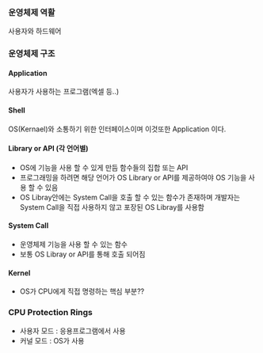 
### 운영체제 역활
사용자와 하드웨어

### 운영체제 구조

#### Application
사용자가 사용하는 프로그램(엑셀 등..)

#### Shell
OS(Kernael)와 소통하기 위한 인터페이스이며 이것또한 Application 이다.

#### Library or API (각 언어별)
- OS에 기능을 사용 할 수 있게 만듬 함수들의 집합 또는 API
- 프로그래밍을 하려면 해당 언어가 OS Library or API를 제공하여야 OS 기능을 사용 할 수 있음
- OS Libray안에는 System Call을 호출 할 수 있는 함수가 존재하며 개발자는  System Call을 직접 사용하지 않고 포장된 OS Libray를 사용함

#### System Call
- 운영체제 기능을 사용 할 수 있는 함수
- 보통 OS Libray or API를 통해 호출 되어짐


#### Kernel
- OS가 CPU에게 직접 명령하는 핵심 부분??


### CPU Protection Rings
- 사용자 모드 : 응용프로그램에서 사용
- 커널 모드 : OS가 사용

